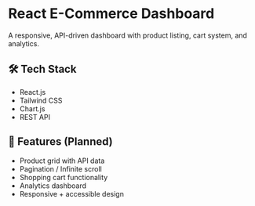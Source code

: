 # React E-Commerce Dashboard

A responsive, API-driven dashboard with product listing, cart system, and analytics.  

## 🛠 Tech Stack
- React.js  
- Tailwind CSS  
- Chart.js  
- REST API  

## 🚀 Features (Planned)
- Product grid with API data
- Pagination / Infinite scroll
- Shopping cart functionality
- Analytics dashboard
- Responsive + accessible design

